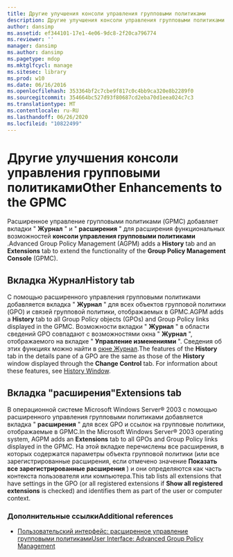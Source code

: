 ```yaml
---
title: Другие улучшения консоли управления групповыми политиками
description: Другие улучшения консоли управления групповыми политиками
author: dansimp
ms.assetid: ef344101-17e1-4e06-9dc8-2f20ca796774
ms.reviewer: ''
manager: dansimp
ms.author: dansimp
ms.pagetype: mdop
ms.mktglfcycl: manage
ms.sitesec: library
ms.prod: w10
ms.date: 06/16/2016
ms.openlocfilehash: 353364bf2c7cbe9f817c0c4bb9ca320e8b2289f0
ms.sourcegitcommit: 354664bc527d93f80687cd2eba70d1eea024c7c3
ms.translationtype: MT
ms.contentlocale: ru-RU
ms.lasthandoff: 06/26/2020
ms.locfileid: "10822499"
---
```

# <span data-ttu-id="1835e-103">Другие улучшения консоли управления групповыми политиками</span><span class="sxs-lookup"><span data-stu-id="1835e-103">Other Enhancements to the GPMC</span></span>


<span data-ttu-id="1835e-104">Расширенное управление групповыми политиками (GPMC) добавляет вкладки " **Журнал** " и " **расширения** " для расширения функциональных возможностей **консоли управления групповыми политиками** .</span><span class="sxs-lookup"><span data-stu-id="1835e-104">Advanced Group Policy Management (AGPM) adds a **History** tab and an **Extensions** tab to extend the functionality of the **Group Policy Management Console** (GPMC).</span></span>

## <span data-ttu-id="1835e-105">Вкладка Журнал</span><span class="sxs-lookup"><span data-stu-id="1835e-105">History tab</span></span>


<span data-ttu-id="1835e-106">С помощью расширенного управления групповыми политиками добавляется вкладка " **Журнал** " для всех объектов групповой политики (GPO) и связей групповой политики, отображаемых в GPMC.</span><span class="sxs-lookup"><span data-stu-id="1835e-106">AGPM adds a **History** tab to all Group Policy objects (GPOs) and Group Policy links displayed in the GPMC.</span></span> <span data-ttu-id="1835e-107">Возможности вкладки " **Журнал** " в области сведений GPO совпадают с возможностями окна " **Журнал** ", отображаемого на вкладке " **Управление изменениями** ". Сведения об этих функциях можно найти в [окне Журнал](history-window.md).</span><span class="sxs-lookup"><span data-stu-id="1835e-107">The features of the **History** tab in the details pane of a GPO are the same as those of the **History** window displayed through the **Change Control** tab. For information about these features, see [History Window](history-window.md).</span></span>

## <span data-ttu-id="1835e-108">Вкладка "расширения"</span><span class="sxs-lookup"><span data-stu-id="1835e-108">Extensions tab</span></span>


<span data-ttu-id="1835e-109">В операционной системе Microsoft Windows Server® 2003 с помощью расширенного управления групповыми политиками добавляется вкладка " **расширения** " для всех GPO и ссылок на групповые политики, отображаемые в GPMC.</span><span class="sxs-lookup"><span data-stu-id="1835e-109">In the Microsoft Windows Server® 2003 operating system, AGPM adds an **Extensions** tab to all GPOs and Group Policy links displayed in the GPMC.</span></span> <span data-ttu-id="1835e-110">На этой вкладке перечислены все расширения, в которых содержатся параметры объекта групповой политики (или все зарегистрированные расширения, если отмечено значение **Показать все зарегистрированные расширения** ) и они определяются как часть контекста пользователя или компьютера.</span><span class="sxs-lookup"><span data-stu-id="1835e-110">This tab lists all extensions that have settings in the GPO (or all registered extensions if **Show all registered extensions** is checked) and identifies them as part of the user or computer context.</span></span>

### <span data-ttu-id="1835e-111">Дополнительные ссылки</span><span class="sxs-lookup"><span data-stu-id="1835e-111">Additional references</span></span>

-   [<span data-ttu-id="1835e-112">Пользовательский интерфейс: расширенное управление групповыми политиками</span><span class="sxs-lookup"><span data-stu-id="1835e-112">User Interface: Advanced Group Policy Management</span></span>](user-interface-advanced-group-policy-management.md)

 

 





